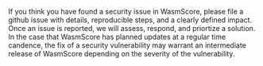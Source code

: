 If you think you have found a security issue in WasmScore, please file a github issue with details, reproducible steps, and a clearly defined impact.
Once an issue is reported, we will assess, respond, and priortize a solution. In the case that WasmScore has planned updates at a regular time candence, the fix of a security vulnerability may warrant an intermediate release of WasmScore depending on the severity of the vulnerability.